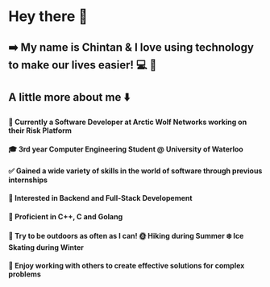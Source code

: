# Hey there 👋

## ➡️ My name is Chintan & I love using technology to make our lives easier! 💻 📱 

## A little more about me ⬇️

#### 🏢 Currently a Software Developer at Arctic Wolf Networks working on their Risk Platform

#### 🎓 3rd year Computer Engineering Student @ University of Waterloo  

#### ✅ Gained a wide variety of skills in the world of software through previous internships

#### 🚀 Interested in Backend and Full-Stack Developement

#### 🌟 Proficient in C++, C and Golang

#### 🌲 Try to be outdoors as often as I can! 🌞 Hiking during Summer ❄️ Ice Skating during Winter

#### 🥇 Enjoy working with others to create effective solutions for complex problems
